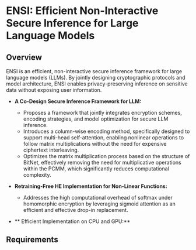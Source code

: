 # ENSI: Efficient Non-Interactive Secure Inference for Large Language Models

## Overview
ENSI is an efficient, non-interactive secure inference framework for large language models (LLMs). By jointly designing cryptographic protocols and model architecture, ENSI enables privacy-preserving inference on sensitive data without exposing user information.

- **A Co-Design Secure Inference Framework for LLM:**  
  - Proposes a framework that jointly integrates encryption schemes, encoding strategies, and model optimization for secure LLM inference.  
  - Introduces a column-wise encoding method, specifically designed to support multi-head self-attention, enabling nonlinear operations to follow matrix multiplications without the need for expensive ciphertext interleaving.  
  - Optimizes the matrix multiplication process based on the structure of BitNet, effectively removing the need for multiplicative operations within the PCMM, which significantly reduces computational complexity.

- **Retraining-Free HE Implementation for Non-Linear Functions:**  
  - Addresses the high computational overhead of softmax under homomorphic encryption by leveraging sigmoid attention as an efficient and effective drop-in replacement.  

- ** Efficient Implementation on CPU and GPU:** 

## Requirements
